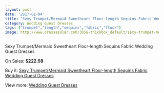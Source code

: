 ```yaml
---
layout: post
date: '2017-01-04'
title: "Sexy Trumpet/Mermaid Sweetheart Floor-length Sequins Fabric Wedding Guest Dresses"
category: Wedding Guest Dresses
tags: ["trumpet","length","sequins","fabric","floor"]
image: http://www.dressesular.com/3056-thickbox_default/sexy-trumpet-mermaid-sweetheart-floor-length-sequins-fabric-wedding-guest-dresses.jpg
---
```

Sexy Trumpet/Mermaid Sweetheart Floor-length Sequins Fabric Wedding Guest Dresses

On Sales: **$222.98**
<a href="https://www.dressesular.com/wedding-guest-dresses/1126-sexy-trumpet-mermaid-sweetheart-floor-length-sequins-fabric-wedding-guest-dresses.html"><amp-img layout="responsive" width="600" height="600" src="//www.dressesular.com/3056-thickbox_default/sexy-trumpet-mermaid-sweetheart-floor-length-sequins-fabric-wedding-guest-dresses.jpg" alt="Sexy Trumpet/Mermaid Sweetheart Floor-length Sequins Fabric Wedding Guest Dresses 0" /></a>
<a href="https://www.dressesular.com/wedding-guest-dresses/1126-sexy-trumpet-mermaid-sweetheart-floor-length-sequins-fabric-wedding-guest-dresses.html"><amp-img layout="responsive" width="600" height="600" src="//www.dressesular.com/3060-thickbox_default/sexy-trumpet-mermaid-sweetheart-floor-length-sequins-fabric-wedding-guest-dresses.jpg" alt="Sexy Trumpet/Mermaid Sweetheart Floor-length Sequins Fabric Wedding Guest Dresses 1" /></a>
<a href="https://www.dressesular.com/wedding-guest-dresses/1126-sexy-trumpet-mermaid-sweetheart-floor-length-sequins-fabric-wedding-guest-dresses.html"><amp-img layout="responsive" width="600" height="600" src="//www.dressesular.com/3059-thickbox_default/sexy-trumpet-mermaid-sweetheart-floor-length-sequins-fabric-wedding-guest-dresses.jpg" alt="Sexy Trumpet/Mermaid Sweetheart Floor-length Sequins Fabric Wedding Guest Dresses 2" /></a>
<a href="https://www.dressesular.com/wedding-guest-dresses/1126-sexy-trumpet-mermaid-sweetheart-floor-length-sequins-fabric-wedding-guest-dresses.html"><amp-img layout="responsive" width="600" height="600" src="//www.dressesular.com/3058-thickbox_default/sexy-trumpet-mermaid-sweetheart-floor-length-sequins-fabric-wedding-guest-dresses.jpg" alt="Sexy Trumpet/Mermaid Sweetheart Floor-length Sequins Fabric Wedding Guest Dresses 3" /></a>
<a href="https://www.dressesular.com/wedding-guest-dresses/1126-sexy-trumpet-mermaid-sweetheart-floor-length-sequins-fabric-wedding-guest-dresses.html"><amp-img layout="responsive" width="600" height="600" src="//www.dressesular.com/3057-thickbox_default/sexy-trumpet-mermaid-sweetheart-floor-length-sequins-fabric-wedding-guest-dresses.jpg" alt="Sexy Trumpet/Mermaid Sweetheart Floor-length Sequins Fabric Wedding Guest Dresses 4" /></a>

Buy it: [Sexy Trumpet/Mermaid Sweetheart Floor-length Sequins Fabric Wedding Guest Dresses](https://www.dressesular.com/wedding-guest-dresses/1126-sexy-trumpet-mermaid-sweetheart-floor-length-sequins-fabric-wedding-guest-dresses.html "Sexy Trumpet/Mermaid Sweetheart Floor-length Sequins Fabric Wedding Guest Dresses")

View more: [Wedding Guest Dresses](https://www.dressesular.com/5-wedding-guest-dresses "Wedding Guest Dresses")